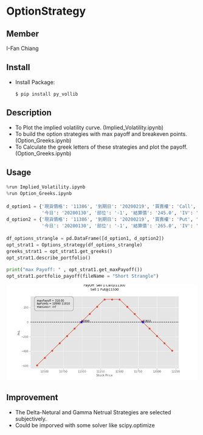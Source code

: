 # OptionStrategy
 
Member
--------------
I-Fan Chiang


Install
--------------
 * Install Package:
    ```
    $ pip install py_vollib      
    ```

Description
-------------- 
* To Plot the implied volatility curve. (Implied_Volatility.ipynb)
* To build the option strategies with max payoff and breakeven points. (Option_Greeks.ipynb)
* To Calculate the greek letters of these strategies and plot the payoff. (Option_Greeks.ipynb)


Usage
-------------- 
```python
%run Implied_Volatility.ipynb
%run Option_Greeks.ipynb

d_option1 = {'現貨價格': '11386', '到期日': '20200219', '買賣權': 'Call', '履約價': '11300', 
             '今日': '20200130', '部位': '-1', '結算價': '245.0', 'IV': '0.196352'}
d_option2 = {'現貨價格': '11386', '到期日': '20200219', '買賣權': 'Put', '履約價': '11500', 
             '今日': '20200130', '部位': '-1', '結算價': '265.0', 'IV': '0.179389'}

df_options_strangle = pd.DataFrame([d_option1, d_option2])
opt_strat1 = Options_strategy(df_options_strangle)
greeks_strat1 = opt_strat1.get_greeks()
opt_strat1.describe_portfolio()
```

```python
print("max Payoff: " , opt_strat1.get_maxPayoff())
opt_strat1.portfolio_payoff(fileName = "Short Strangle")
```
 ![alt text](https://github.com/A2Zntu/OptionStrategy/blob/master/Graph/Short%20Strangle.png "Short Strangle")



Improvement
-------------- 
* The Delta-Netural and Gamma Netrual Strategies are selected subjectively. 
* Could be imporved with some solver like scipy.optimize
